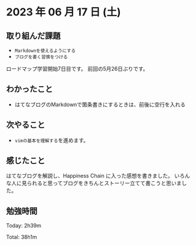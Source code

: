 # 2023 年 06 月 17 日 (土)

## 取り組んだ課題
 
- `Markdownを使えるようにする`
- `ブログを書く習慣をつける`

ロードマップ学習開始7日目です。
前回の5月26日ぶりです。

## わかったこと

- はてなブログのMarkdownで箇条書きにするときは、前後に空行を入れる

## 次やること

- `vimの基本を理解する`を進めます。

## 感じたこと

はてなブログを解説し、Happiness Chain に入った感想を書きました。
いろんな人に見られると思ってブログをきちんとストーリー立てて書こうと思いました。


## 勉強時間

Today: 2h39m

Total: 38h1m
